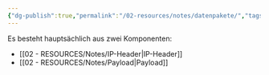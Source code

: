 ```yaml
---
{"dg-publish":true,"permalink":"/02-resources/notes/datenpakete/","tags":["netzwerk/ip"],"noteIcon":"","updated":"2024-07-23T12:14:49.000+02:00"}
---
```


Es besteht hauptsächlich aus zwei Komponenten:


- [[02 - RESOURCES/Notes/IP-Header\|IP-Header]]  
- [[02 - RESOURCES/Notes/Payload\|Payload]]
